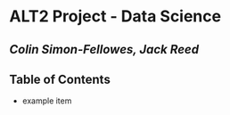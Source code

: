 # ALT2 Project - Data Science
## _Colin Simon-Fellowes, Jack Reed_

## Table of Contents
- example item
